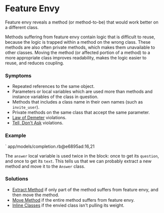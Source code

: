 # Feature Envy

Feature envy reveals a method (or method-to-be) that would work better on a
different class.

Methods suffering from feature envy contain logic that is difficult to reuse,
because the logic is trapped within a method on the wrong class. These methods
are also often private methods, which makes them unavailable to other classes.
Moving the method (or affected portion of a method) to a more appropriate class
improves readability, makes the logic easier to reuse, and reduces coupling.

### Symptoms

* Repeated references to the same object.
* Parameters or local variables which are used more than methods and instance
  variables of the class in question.
* Methods that includes a class name in their own names (such as `invite_user`).
* Private methods on the same class that accept the same parameter.
* [Law of Demeter](#law-of-demeter) violations.
* [Tell, Don't Ask](#tell-dont-ask) violations.

### Example

` app/models/completion.rb@e6895ad:16,21

The `answer` local variable is used twice in the block: once to get its
`question`, and once to get its `text`. This tells us that we can probably
extract a new method and move it to the `Answer` class.

### Solutions

* [Extract Method](#extract-method) if only part of the method suffers from
  feature envy, and then move the method.
* [Move Method](#move-method) if the entire method suffers from feature envy.
* [Inline Classes](#inline-class) if the envied class isn't pulling its weight.
